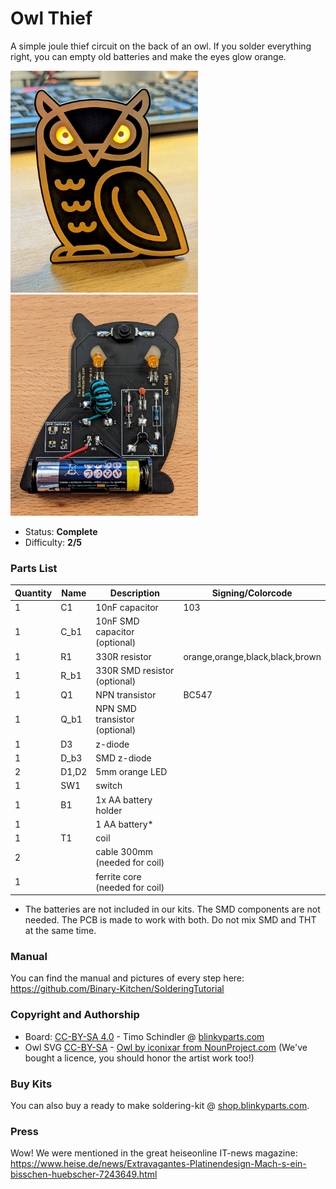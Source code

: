 # Owl Thief

A simple joule thief circuit on the back of an owl. If you solder everything right, you can empty old batteries and make the eyes glow orange.

<img src="images/PXL_20211203_174506474.jpg" width=300px alt="Owl Thief - THT Version"> <img src="images/PXL_20211203_174428316.jpg" width=300px alt="Owl Thief - THT Version">

- Status: **Complete**
- Difficulty: **2/5**

### Parts List

| Quantity | Name  | Description                    | Signing/Colorcode               |
|----------|-------|--------------------------------|---------------------------------|
| 1        | C1    | 10nF capacitor                 | 103                             |
| 1        | C_b1  | 10nF SMD capacitor (optional)  |                                 |
| 1        | R1    | 330R resistor                  | orange,orange,black,black,brown |
| 1        | R_b1  | 330R SMD resistor (optional)   |                                 |
| 1        | Q1    | NPN transistor                 | BC547                           |
| 1        | Q_b1  | NPN SMD transistor (optional)  |                                 |
| 1        | D3    | z-diode                        |                                 |
| 1        | D_b3  | SMD z-diode                    |                                 |
| 2        | D1,D2 | 5mm orange LED                 |                                 |
| 1        | SW1   | switch                         |                                 |
| 1        | B1    | 1x AA battery holder           |                                 |
| 1        |       | 1 AA battery*                  |                                 |
| 1        | T1    | coil                           |                                 |
| 2        |       | cable 300mm (needed for coil)  |                                 |
| 1        |       | ferrite core (needed for coil) |                                 |

* The batteries are not included in our kits.
The SMD components are not needed. The PCB is made to work with both. Do not mix SMD and THT at the same time.

### Manual
You can find the manual and pictures of every step here: https://github.com/Binary-Kitchen/SolderingTutorial

### Copyright and Authorship

- Board: [CC-BY-SA 4.0](https://creativecommons.org/licenses/by-sa/4.0/) - Timo Schindler @ [blinkyparts.com](https://shop.binkyparts.com)
- Owl SVG [CC-BY-SA](https://creativecommons.org/licenses/by-sa/4.0/) - [Owl by iconixar from NounProject.com](https://thenounproject.com/icon/owl-4070296/) (We've bought a licence, you should honor the artist work too!)

### Buy Kits

You can also buy a ready to make soldering-kit @ [shop.blinkyparts.com](https://shop.blinkyparts.com/de/Der-OwlThief-Eine-goldene-Eule-mit-leuchtenden-Orangen-Augen-Joul-Thief-Schaltung-in-THT-Version/blink234042).

### Press

Wow! We were mentioned in the great heiseonline IT-news magazine: https://www.heise.de/news/Extravagantes-Platinendesign-Mach-s-ein-bisschen-huebscher-7243649.html
